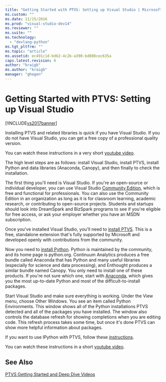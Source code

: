 ```yaml
---
title: "Getting Started with PTVS: Setting up Visual Studio | Microsoft Docs"
ms.custom: ""
ms.date: 11/15/2016
ms.prod: "visual-studio-dev14"
ms.reviewer: ""
ms.suite: ""
ms.technology: 
  - "devlang-python"
ms.tgt_pltfrm: ""
ms.topic: "article"
ms.assetid: ec491c1d-bdb2-4c2b-a390-bd808cec635a
caps.latest.revision: 6
author: "kraigb"
ms.author: "kraigb"
manager: "ghogen"
---
```

# Getting Started with PTVS: Setting up Visual Studio

[!INCLUDE[vs2017banner](../includes/vs2017banner.md)]

Installing PTVS and related libraries is quick if you have Visual Studio. If you do not have Visual Studio, you can get a free copy of a professional quality version.

You can watch these instructions in a very short [youtube video](https://www.youtube.com/watch?v=_okUV47eM5c&list=PLReL099Y5nRdLgGAdrb_YeTdEnd23s6Ff&index=1).
  
The high level steps are as follows: install Visual Studio, install PTVS, install Python and data libraries (Anaconda, Canopy), and then finally to check the installation.
  
The first thing you'll need is Visual Studio. If you're an open-source or individual developer, you can use Visual Studio [Community Edition](https://www.visualstudio.com/products/visual-studio-community-vs), which is free and functional for professionals. You can also use the Community Edition in an organization as long as it is for classroom learning, academic research, or contributing to open-source projects. Students and startups should look into DreamSpark and BizSpark programs to see if you're eligible for free access, or ask your employer whether you have an MSDN subscription.
  
Once you've installed Visual Studio, you'll need to [install PTVS](http://pytools.codeplex.com/wikipage?title=PTVS%20Installation). This is a free, standalone extension that's fully supported by Microsoft and developed openly with contributions from the community.
  
Now you need to [install Python](https://www.python.org/download/). Python is maintained by the community, and its home page is python.org. Continuum Analytics produces a free bundle called Anaconda that has Python and many useful libraries (especially for science and data processing), and Enthought produces a similar bundle named Canopy. You only need to install one of these products. If you're not sure which one, start with [Anaconda](https://www.continuum.io/downloads), which gives you the most up-to-date Python and most of the difficult-to-install packages.
  
Start Visual Studio and make sure everything is working. Under the View menu, choose Other Windows. You see an item called Python Environments. This window shows all of the Python installations PTVS detected and all of the packages you have installed. The window also controls the database refresh for showing completions when you are editing code. This refresh process takes some time, but once it's done PTVS can show more helpful information about packages.
  
If you want to use IPython with PTVS, follow these [instructions](http://pytools.codeplex.com/wikipage?title=Using%20IPython%20with%20PTVS).
  
You can watch these instructions in a short [youtube video](https://www.youtube.com/watch?v=_okUV47eM5c&list=PLReL099Y5nRdLgGAdrb_YeTdEnd23s6Ff&index=1).
  
## See Also  

[PTVS Getting Started and Deep Dive Videos](https://www.youtube.com/playlist?list=PLReL099Y5nRdLgGAdrb_YeTdEnd23s6Ff)

